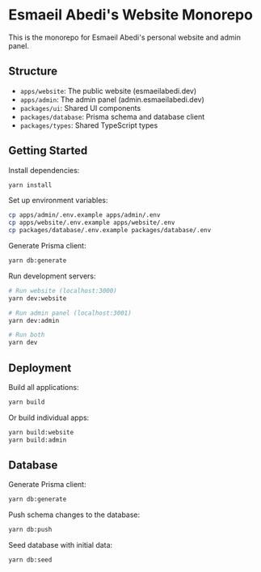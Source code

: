 # Esmaeil Abedi's Website Monorepo

This is the monorepo for Esmaeil Abedi's personal website and admin panel.

## Structure

- `apps/website`: The public website (esmaeilabedi.dev)
- `apps/admin`: The admin panel (admin.esmaeilabedi.dev)
- `packages/ui`: Shared UI components
- `packages/database`: Prisma schema and database client
- `packages/types`: Shared TypeScript types

## Getting Started

Install dependencies:

```bash
yarn install
```

Set up environment variables:

```bash
cp apps/admin/.env.example apps/admin/.env
cp apps/website/.env.example apps/website/.env
cp packages/database/.env.example packages/database/.env
```

Generate Prisma client:

```bash
yarn db:generate
```

Run development servers:

```bash
# Run website (localhost:3000)
yarn dev:website

# Run admin panel (localhost:3001)
yarn dev:admin

# Run both
yarn dev
```

## Deployment

Build all applications:

```bash
yarn build
```

Or build individual apps:

```bash
yarn build:website
yarn build:admin
```

## Database

Generate Prisma client:

```bash
yarn db:generate
```

Push schema changes to the database:

```bash
yarn db:push
```

Seed database with initial data:

```bash
yarn db:seed
```
